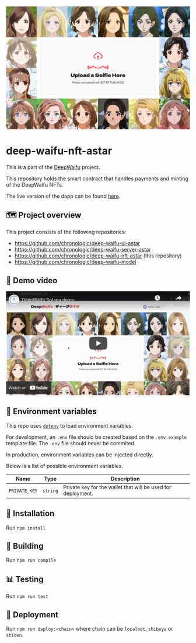 ![DeepWaifu Main](public/Header.jpg)

# deep-waifu-nft-astar

This is a part of the [DeepWaifu](https://blog.chronologic.network/no-waifu-no-laifu-we-use-deep-networks-to-draw-your-anime-style-portrait-5fbb0ee6b16a) project.

This repository holds the smart contract that handles payments and minting of the DeepWaifu NFTs.

The live version of the dapp can be found [here](https://deepwaifu.ai/).

## 🗺 Project overview

This project consists of the following repositories:

- https://github.com/chronologic/deep-waifu-ui-astar
- https://github.com/chronologic/deep-waifu-server-astar
- https://github.com/chronologic/deep-waifu-nft-astar (this repository)
- https://github.com/chronologic/deep-waifu-model

## 👀 Demo video

[![Demo Video](public/DemoVideo.jpg)](https://youtu.be/hTFxlKN7sFw)

## 🔧 Environment variables

This repo uses [`dotenv`](https://www.npmjs.com/package/dotenv) to load environment variables.

For development, an `.env` file should be created based on the `.env.example` template file. The `.env` file should never be commited.

In production, environment variables can be injected directly.

Below is a list of possible environment variables.

| Name          | Type     | Description                                                  |
| ------------- | -------- | ------------------------------------------------------------ |
| `PRIVATE_KEY` | `string` | Private key for the wallet that will be used for deployment. |

## 💽 Installation

Run `npm install`

## 🚧 Building

Run `npm run compile`

## 📊 Testing

Run `npm run test`

## 🔗 Deployment

Run `npm run deploy:<chain>` where chain can be `localnet`, `shibuya` or `shiden`.
